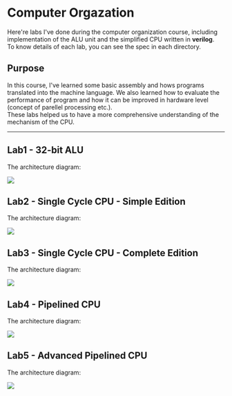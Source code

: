 # Computer Orgazation  
Here're labs I've done during the computer organization course, including implementation of the ALU unit and the simplified CPU written in **verilog**.  
To know details of each lab, you can see the spec in each directory.

## Purpose
In this course, I've learned some basic assembly and hows programs translated into the machine language. We also learned how to evaluate the performance of program and how it can be improved in hardware level (concept of parellel processing etc.).  
These labs helped us to have a more comprehensive understanding of the mechanism of the CPU.

---
## Lab1 - 32-bit ALU
The architecture diagram:

![](https://i.imgur.com/YGtZi0P.png)

## Lab2 - Single Cycle CPU - Simple Edition
The architecture diagram:

![](https://i.imgur.com/wjNvyji.png)

## Lab3 - Single Cycle CPU - Complete Edition
The architecture diagram:

![](https://i.imgur.com/zHBvred.png)

## Lab4 - Pipelined CPU
The architecture diagram:

![](https://i.imgur.com/lUIahUK.png)

## Lab5 - Advanced Pipelined CPU
The architecture diagram:

![](https://i.imgur.com/0YkZ3Ef.png)


